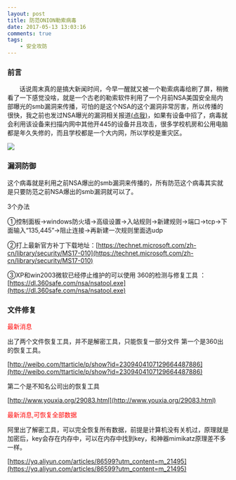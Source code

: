 ```yaml
---
layout: post
title: 防范ONION勒索病毒
date: 2017-05-13 13:03:16
comments: true
tags:
	- 安全攻防
---
```


### 前言
&nbsp;&nbsp;&nbsp;&nbsp;&nbsp;&nbsp;&nbsp;话说周末真的是搞大新闻时间，今早一醒就又被一个勒索病毒给刷了屏，稍微看了一下感觉没啥，就是一个古老的勒索软件利用了一个月前NSA美国安全局内部曝光的smb漏洞来传播，可怕的是这个NSA的这个漏洞非常厉害，所以传播的很快，我之前也发过NSA曝光的漏洞相关报道[(点我)](https://y00z.github.io/2017/04/15/diary-2017-0415-03/)，如果有设备中招了，病毒就会利用该设备来扫描内网中其他开445的设备并且攻击，很多学校机房和公用电脑都是年久失修的，而且学校都是一个大内网，所以学校是重灾区。<!--more-->

![](http://image.3001.net/images/20170513/14946406784342.png)

### 漏洞防御

这个病毒就是利用之前NSA爆出的smb漏洞来传播的，所有防范这个病毒其实就是只要防范之前NSA爆出的smb漏洞就可以了。

3个办法

①控制面板→windows防火墙→高级设置→入站规则→新建规则→端口→tcp→下面输入“135,445”→阻止连接→再新建一次规则里面选udp

②打上最新官方补丁下载地址：[https://technet.microsoft.com/zh-cn/library/security/MS17-010](https://technet.microsoft.com/zh-cn/library/security/MS17-010)

③XP和win2003微软已经停止维护的可以使用 360的检测与修复工具 ：[https://dl.360safe.com/nsa/nsatool.exe](https://dl.360safe.com/nsa/nsatool.exe)

### 文件修复

<font color="#ff0000">最新消息</font>

出了两个文件恢复工具，并不是解密工具，只能恢复一部分文件
第一个是360出的恢复工具。

[http://weibo.com/ttarticle/p/show?id=2309404107129664487886](http://weibo.com/ttarticle/p/show?id=2309404107129664487886)

第二个是不知名公司出的恢复工具

[http://www.youxia.org/29083.html](http://www.youxia.org/29083.html)

<font color="#ff0000">最新消息,可恢复全部数据</font>

阿里出了解密工具，可以完全恢复所有数据，前提是计算机没有关机过，原理就是加密后，key会存在内存中，可以在内存中找到key，和神器mimikatz原理差不多一样。

[https://yq.aliyun.com/articles/86599?utm_content=m_21495](https://yq.aliyun.com/articles/86599?utm_content=m_21495)